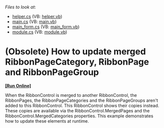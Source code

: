 <!-- default file list -->
*Files to look at*:

* [helper.cs](./CS/Q139895_2/helper.cs) (VB: [helper.vb](./VB/Q139895_2/helper.vb))
* [main.cs](./CS/Q139895_2/main.cs) (VB: [main.vb](./VB/Q139895_2/main.vb))
* [main_form.cs](./CS/Q139895_2/main_form.cs) (VB: [main_form.vb](./VB/Q139895_2/main_form.vb))
* [module.cs](./CS/Q139895_2/module.cs) (VB: [module.vb](./VB/Q139895_2/module.vb))
<!-- default file list end -->
# (Obsolete) How to update merged RibbonPageCategory, RibbonPage and RibbonPageGroup
<!-- run online -->
**[[Run Online]](https://codecentral.devexpress.com/e1018)**
<!-- run online end -->


<p>When the RibbonControl is merged to another RibbonControl, the RibbonPages, the RibbonPageCategories and the RibbonPageGroups aren't added to this RibbonControl. This RibbonControl shows their copies instead. These copies are available via the RibbonControl.MergedPages and the RibbonControl.MergedCategories properties. This example demonstrates how to update these elements at runtime.</p>

<br/>


